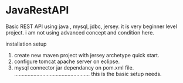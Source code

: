 # JavaRestAPI
Basic REST API using java , mysql, jdbc, jersey. it is very beginner level project.  i am not using advanced concept and condition here. 

installation setup
1. create new maven project with jersey archetype quick start.
2. configure tomcat apache server on eclipse.
3. mysql connector jar dependancy on pom.xml file.
...................................................
this is the basic setup needs.
